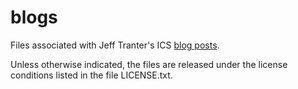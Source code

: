 # blogs
Files associated with Jeff Tranter's ICS [blog posts](https://www.ics.com/author/jeff-tranter).

Unless otherwise indicated, the files are released under the license
conditions listed in the file LICENSE.txt.
